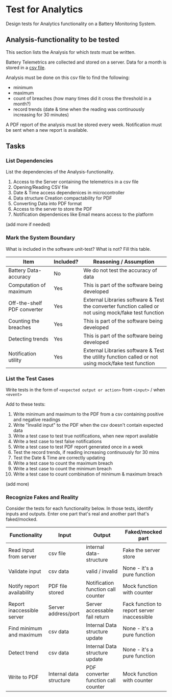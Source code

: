 # Test for Analytics

Design tests for Analytics functionality on a Battery Monitoring System.


## Analysis-functionality to be tested

This section lists the Analysis for which _tests_ must be written.

Battery Telemetrics are collected and stored on a server.
Data for a month is stored in a [csv file](https://en.wikipedia.org/wiki/Comma-separated_values).

Analysis must be done on this csv file to find the following:
- minimum
- maximum
- count of breaches (how many times did it cross the threshold in a month?)
- record trends (date & time when the reading was continuously increasing for 30 minutes)

A PDF report of the analysis must be stored every week.
Notification must be sent when a new report is available.

## Tasks

### List Dependencies

List the dependencies of the Analysis-functionality.

1. Access to the Server containing the telemetrics in a csv file
2. Opening/Reading CSV file
3. Date & Time access dependenices in microcontroller
4. Data structure Creation compactability for PDF
5. Converting Data into PDF format
6. Access to the server to store the PDF
7. Notification dependenices like Email means access to the platform

(add more if needed)

### Mark the System Boundary

What is included in the software unit-test? What is not? Fill this table.

| Item                      | Included?     | Reasoning / Assumption
|---------------------------|---------------|---
Battery Data-accuracy       | No            | We do not test the accuracy of data
Computation of maximum      | Yes           | This is part of the software being developed
Off-the-shelf PDF converter | Yes           | External Libraries software & Test the converter function called or not using mock/fake test function
Counting the breaches       | Yes           | This is part of the software being developed
Detecting trends            | Yes           | This is part of the software being developed
Notification utility        | Yes           | External Libraries software & Test the utility function called or not using mock/fake test function

### List the Test Cases

Write tests in the form of `<expected output or action>` from `<input>` / when `<event>`

Add to these tests:

1. Write minimum and maximum to the PDF from a csv containing positive and negative readings
2. Write "Invalid input" to the PDF when the csv doesn't contain expected data
3. Write a test case to test true notifications, when new report available
4. Write a test case to test false notifications
5. Write a test case to test PDF report generated once in a week
6. Test the record trends, if reading increasing continuously for 30 mins
7. Test the Date & Time are correctly updating
8. Write a test case to count the maximum breach
9. Write a test case to count the minimum breach
10. Write a test case to count combination of minimum & maximum breach

(add more)

### Recognize Fakes and Reality

Consider the tests for each functionality below.
In those tests, identify inputs and outputs.
Enter one part that's real and another part that's faked/mocked.

| Functionality            | Input        | Output                      | Faked/mocked part
|--------------------------|--------------|-----------------------------|---
Read input from server     | csv file     | internal data-structure     | Fake the server store
Validate input             | csv data     | valid / invalid             | None - it's a pure function
Notify report availability | PDF file stored | Notification function call counter              | Mock function with counter
Report inaccessible server | Server address/port | Server accessable fail return               | Fack function to report server inaccessible
Find minimum and maximum   | csv data | Internal Data structure update               | None - it's a pure function
Detect trend               | csv data |Internal Data structure update               | None - it's a pure function
Write to PDF               | Internal data structure | PDF converter function call counter              | Mock function with counter

